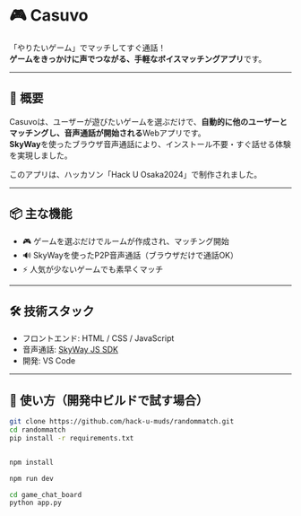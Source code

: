 # 🎮 Casuvo

「やりたいゲーム」でマッチしてすぐ通話！  
**ゲームをきっかけに声でつながる、手軽なボイスマッチングアプリ**です。



---

## 📝 概要

Casuvoは、ユーザーが遊びたいゲームを選ぶだけで、**自動的に他のユーザーとマッチングし、音声通話が開始される**Webアプリです。  
**SkyWay**を使ったブラウザ音声通話により、インストール不要・すぐ話せる体験を実現しました。

このアプリは、ハッカソン「Hack U Osaka2024」で制作されました。

---


## 📦 主な機能

- 🎮 ゲームを選ぶだけでルームが作成され、マッチング開始
- 🔊 SkyWayを使ったP2P音声通話（ブラウザだけで通話OK）
- ⚡️ 人気が少ないゲームでも素早くマッチ

---

## 🛠️ 技術スタック

- フロントエンド: HTML / CSS / JavaScript
- 音声通話: [SkyWay JS SDK](https://github.com/skyway/skyway-js-sdk)
- 開発: VS Code

---

## 🚀 使い方（開発中ビルドで試す場合）

```bash
git clone https://github.com/hack-u-muds/randommatch.git
cd randommatch
pip install -r requirements.txt


npm install

npm run dev

cd game_chat_board
python app.py